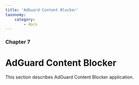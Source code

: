 ```yaml
---
title: 'AdGuard Content Blocker'
taxonomy:
    category:
        - docs
---
```


### Chapter 7

# AdGuard Content Blocker

This section describes AdGuard Content Blocker application.